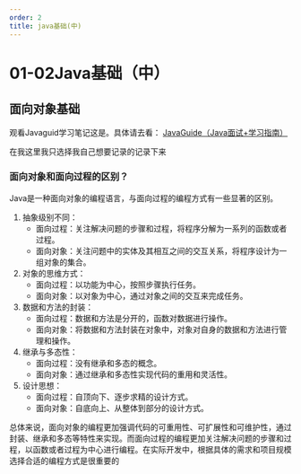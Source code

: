 ```yaml
---
order: 2
title: java基础(中)
---
```

# 01-02Java基础（中）

## 面向对象基础

观看Javaguid学习笔记这是。具体请去看： [JavaGuide（Java面试+学习指南）](https://javaguide.cn/)

在我这里我只选择我自己想要记录的记录下来

### 面向对象和面向过程的区别？

Java是一种面向对象的编程语言，与面向过程的编程方式有一些显著的区别。

1. 抽象级别不同：
   * 面向过程：关注解决问题的步骤和过程，将程序分解为一系列的函数或者过程。
   * 面向对象：关注问题中的实体及其相互之间的交互关系，将程序设计为一组对象的集合。
2. 对象的思维方式：
   * 面向过程：以功能为中心，按照步骤执行任务。
   * 面向对象：以对象为中心，通过对象之间的交互来完成任务。
3. 数据和方法的封装：
   * 面向过程：数据和方法是分开的，函数对数据进行操作。
   * 面向对象：将数据和方法封装在对象中，对象对自身的数据和方法进行管理和操作。
4. 继承与多态性：
   * 面向过程：没有继承和多态的概念。
   * 面向对象：通过继承和多态性实现代码的重用和灵活性。
5. 设计思想：
   * 面向过程：自顶向下、逐步求精的设计方式。
   * 面向对象：自底向上、从整体到部分的设计方式。

总体来说，面向对象的编程更加强调代码的可重用性、可扩展性和可维护性，通过封装、继承和多态等特性来实现。而面向过程的编程更加关注解决问题的步骤和过程，以函数或者过程为中心进行编程。在实际开发中，根据具体的需求和项目规模选择合适的编程方式是很重要的
